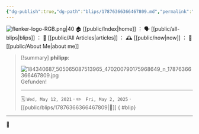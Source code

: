 ```yaml
---
{"dg-publish":true,"dg-path":"blips/17876366366467809.md","permalink":"/blips/17876366366467809/","title":"philipp on instagram @ 2021-05-12","created":"2021-05-12T16:00:00","updated":"2025-05-02T17:43:07"}
---
```



<div class="transclusion internal-embed is-loaded"><div class="markdown-embed">




![flenker-logo-RGB.png|40](/img/user/attachments/flenker-logo-RGB.png)
🏠 [[public/Index\|home]]  ⋮ 🗣️ [[public/all-blips\|blips]] ⋮  📝 [[public/All Articles\|articles]]  ⋮ 🕰️ [[public/now\|now]] ⋮ 🪪 [[public/About Me\|about me]]


</div></div>


> [!summary] **philipp**:
>
> ![184340687_505065087513965_470200790175968649_n_17876366366467809.jpg](/img/user/attachments/184340687_505065087513965_470200790175968649_n_17876366366467809.jpg)
> Gefunden!
> - - -
>
> 🗓️ <code>Wed, May 12, 2021</code>  · ✏️ <code> Fri, May 2, 2025</code>  · [[public/blips/17876366366467809\|🔗]]
{ #blip}


- - -

 👾
